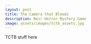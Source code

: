 ```yaml
---
layout: post
title: The Camera that Bleeds
description: Noir Horror Mystery Game
image: assets/images/tctb_assets.jpg
---
```


TCTB stuff here
